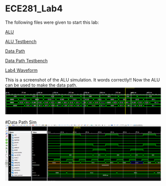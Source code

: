 ECE281_Lab4
===========

The following files were given to start this lab: 

[ALU](https://raw.githubusercontent.com/JohnTerragnoli/ECE281_Lab4/master/ALU_Testbench.vhd)

[ALU Testbench](https://raw.githubusercontent.com/JohnTerragnoli/ECE281_Lab4/master/ALU_Testbench.vhd)

[Data Path](https://raw.githubusercontent.com/JohnTerragnoli/ECE281_Lab4/master/Datapath_shell.vhd)

[Data Path Testbench](https://raw.githubusercontent.com/JohnTerragnoli/ECE281_Lab4/master/Datapath_testbench.vhd)

[Lab4 Waveform](https://raw.githubusercontent.com/JohnTerragnoli/ECE281_Lab4/master/Lab4_waveform.wcfg)



This is a screenshot of the ALU simulation.  It words correctly!! Now the ALU can be used to make the data path.  
![alt tag](https://raw.githubusercontent.com/JohnTerragnoli/ECE281_Lab4/master/alu_SIMULATION.PNG "ALU Simulation Results")


#Data Path Sim
![alt tag](https://raw.githubusercontent.com/JohnTerragnoli/ECE281_Lab4/master/data_path_sim.PNG "DataPath Simulation Results")

